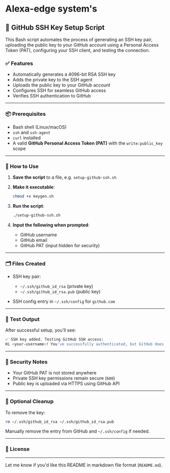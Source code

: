 # Alexa-edge system's 
## 🔐 GitHub SSH Key Setup Script

This Bash script automates the process of generating an SSH key pair, uploading the public key to your GitHub account using a Personal Access Token (PAT), configuring your SSH client, and testing the connection.

### ✅ Features

* Automatically generates a 4096-bit RSA SSH key
* Adds the private key to the SSH agent
* Uploads the public key to your GitHub account
* Configures SSH for seamless GitHub access
* Verifies SSH authentication to GitHub

---

### 📦 Prerequisites

* Bash shell (Linux/macOS)
* `ssh` and `ssh-agent`
* `curl` installed
* A valid **GitHub Personal Access Token (PAT)** with the `write:public_key` scope

---

### 🚀 How to Use

1. **Save the script** to a file, e.g. `setup-github-ssh.sh`

2. **Make it executable**:

   ```bash
   chmod +x keygen.sh
   ```

3. **Run the script**:

   ```bash
   ./setup-github-ssh.sh
   ```

4. **Input the following when prompted**:

   * GitHub username
   * GitHub email
   * GitHub PAT (input hidden for security)

---

### 🗂️ Files Created

* SSH key pair:

  * `~/.ssh/github_id_rsa` (private key)
  * `~/.ssh/github_id_rsa.pub` (public key)
* SSH config entry in `~/.ssh/config` for `github.com`

---

### 🧪 Test Output

After successful setup, you’ll see:

```bash
✅ SSH key added. Testing GitHub SSH access:
Hi <your-username>! You've successfully authenticated, but GitHub does not provide shell access.
```

---

### 🔐 Security Notes

* Your GitHub PAT is not stored anywhere
* Private SSH key permissions remain secure (`600`)
* Public key is uploaded via HTTPS using GitHub API

---

### 🧹 Optional Cleanup

To remove the key:

```bash
rm ~/.ssh/github_id_rsa ~/.ssh/github_id_rsa.pub
```

Manually remove the entry from GitHub and `~/.ssh/config` if needed.

---

### 📄 License


---

Let me know if you'd like this README in markdown file format (`README.md`).
